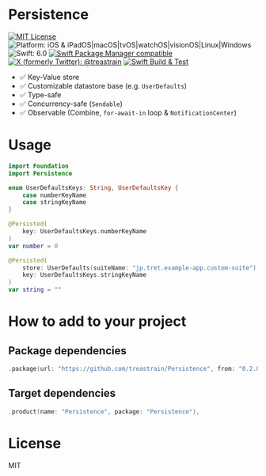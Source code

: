 # Persistence

[![MIT License](https://img.shields.io/badge/License-MIT-blue.svg)](https://github.com/treastrain/Adaption/blob/main/LICENSE)
![Platform: iOS & iPadOS|macOS|tvOS|watchOS|visionOS|Linux|Windows](https://img.shields.io/badge/Platform-iOS%20%26%20iPadOS%20%7C%20macOS%20%7C%20tvOS%20%7C%20watchOS%20%7C%20visionOS%20%7C%20Linux%20%7C%20Windows-lightgrey.svg)
![Swift: 6.0](https://img.shields.io/badge/Swift-6.0-orange.svg)
[![Swift Package Manager compatible](https://img.shields.io/badge/Swift%20Package%20Manager-compatible-brightgreen.svg)](https://github.com/apple/swift-package-manager) \
[![X (formerly Twitter): @treastrain](https://img.shields.io/twitter/follow/treastrain?label=%40treastrain&style=social)](https://x.com/treastrain)
[![Swift Build & Test](https://github.com/treastrain/Persistence/actions/workflows/swift.yml/badge.svg)](https://github.com/treastrain/Persistence/actions/workflows/swift.yml)

- ✅ Key-Value store
- ✅ Customizable datastore base (e.g. `UserDefaults`)
- ✅ Type-safe
- ✅ Concurrency-safe (`Sendable`)
- ✅ Observable (Combine, `for-await-in` loop & `NotificationCenter`)

# Usage

```swift
import Foundation
import Persistence

enum UserDefaultsKeys: String, UserDefaultsKey {
    case numberKeyName
    case stringKeyName
}

@Persisted(
    key: UserDefaultsKeys.numberKeyName
)
var number = 0

@Persisted(
    store: UserDefaults(suiteName: "jp.tret.example-app.custom-suite")!,
    key: UserDefaultsKeys.stringKeyName
)
var string = ""
```

# How to add to your project
## Package dependencies
```swift
.package(url: "https://github.com/treastrain/Persistence", from: "0.2.0"),
```

## Target dependencies
```swift
.product(name: "Persistence", package: "Persistence"),
```

# License
MIT
